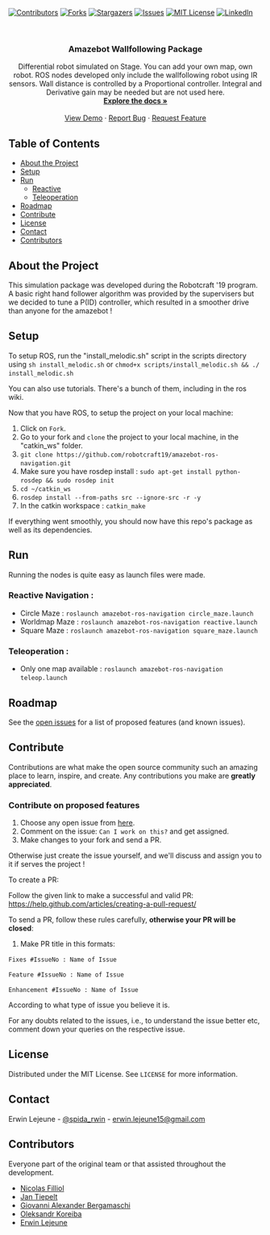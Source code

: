 [![Contributors][contributors-shield]][contributors-url]
[![Forks][forks-shield]][forks-url]
[![Stargazers][stars-shield]][stars-url]
[![Issues][issues-shield]][issues-url]
[![MIT License][license-shield]][license-url]
[![LinkedIn][linkedin-shield]][linkedin-url]

<br />
<p align="center">
  <a href="https://github.com/robotcraft19/amazebot-ros-navigation>
    <img src="https://raw.githubusercontent.com/robotcraft19/amazebot-ros-navigation/master/res/images/logo_amazebot.png">
  </a>

  <h3 align="center">Amazebot Wallfollowing Package</h3>

  <p align="center">
    Differential robot simulated on Stage. You can add your own map, own robot. ROS nodes developed only include the wallfollowing robot using IR sensors. Wall distance is controlled by a Proportional controller. Integral and Derivative gain may be needed but are not used here.
    <br />
    <a href="https://github.com/robotcraft19/amazebot-ros-navigation"><strong>Explore the docs »</strong></a>
    <br />
    <br />
    <a href="https://github.com/robotcraft19/amazebot-ros-navigation">View Demo</a>
    ·
    <a href="https://github.com/robotcraft19/amazebot-ros-navigation/issues">Report Bug</a>
    ·
    <a href="https://github.com/robotcraft19/amazebot-ros-navigation/issues">Request Feature</a>
  </p>
</p>

## Table of Contents

* [About the Project](#about-the-project)
* [Setup](#setup)
* [Run](#run)
  * [Reactive](#reactive-navigation)
  * [Teleoperation](#teleoperation)
* [Roadmap](#roadmap)
* [Contribute](#contribute)
* [License](#license)
* [Contact](#contact)
* [Contributors](#contributors)

## About the Project

<p align="center">
  <a href="https://github.com/robotcraft19/amazebot-ros-navigation>
    <img src="https://raw.githubusercontent.com/robotcraft19/amazebot-ros-navigation/master/res/images/maze.png">
  </a>
</p>

This simulation package was developed during the Robotcraft '19 program. A basic right hand follower algorithm was provided by the supervisers but we decided to tune a P(ID) controller, which resulted in a smoother drive than anyone for the amazebot ! 

## Setup

To setup ROS, run the "install_melodic.sh" script in the scripts directory using `sh install_melodic.sh` or `chmod+x scripts/install_melodic.sh && ./ install_melodic.sh`

You can also use tutorials. There's a bunch of them, including in the ros wiki.

Now that you have ROS, to setup the project on your local machine:

1. Click on `Fork`.
2. Go to your fork and `clone` the project to your local machine, in the "catkin_ws" folder.
3. `git clone https://github.com/robotcraft19/amazebot-ros-navigation.git`
4. Make sure you have rosdep install : `sudo apt-get install python-rosdep && sudo rosdep init`
5. `cd ~/catkin_ws`
6. `rosdep install --from-paths src --ignore-src -r -y`
7. In the catkin workspace : `catkin_make`

If everything went smoothly, you should now have this repo's package as well as its dependencies.

## Run

Running the nodes is quite easy as launch files were made. 

### Reactive Navigation :

- Circle Maze : `roslaunch amazebot-ros-navigation circle_maze.launch`
- Worldmap Maze : `roslaunch amazebot-ros-navigation reactive.launch`
- Square Maze : `roslaunch amazebot-ros-navigation square_maze.launch`

### Teleoperation :

- Only one map available : `roslaunch amazebot-ros-navigation teleop.launch`

## Roadmap

See the [open issues](https://github.com/robotcraft19/amazebot-ros-navigation/issues) for a list of proposed features (and known issues).

## Contribute

Contributions are what make the open source community such an amazing place to learn, inspire, and create. Any contributions you make are **greatly appreciated**.

### Contribute on proposed features

1. Choose any open issue from [here](https://github.com/robotcraft19/amazebot-ros-navigation/issues). 
2. Comment on the issue: `Can I work on this?` and get assigned.
3. Make changes to your fork and send a PR.

Otherwise just create the issue yourself, and we'll discuss and assign you to it if serves the project !

To create a PR:

Follow the given link to make a successful and valid PR: https://help.github.com/articles/creating-a-pull-request/

To send a PR, follow these rules carefully, **otherwise your PR will be closed**:

1. Make PR title in this formats: 
```
Fixes #IssueNo : Name of Issue
``` 
```
Feature #IssueNo : Name of Issue
```
```
Enhancement #IssueNo : Name of Issue
```

According to what type of issue you believe it is.

For any doubts related to the issues, i.e., to understand the issue better etc, comment down your queries on the respective issue.

## License

Distributed under the MIT License. See `LICENSE` for more information.

## Contact

Erwin Lejeune - [@spida_rwin](https://twitter.com/spida_rwin) - erwin.lejeune15@gmail.com

## Contributors

Everyone part of the original team or that assisted throughout the development.

- [Nicolas Filliol](https://github.com/nicofilliol)
- [Jan Tiepelt](https://github.com/jantiepelt)
- [Giovanni Alexander Bergamaschi](https://github.com/alexbergamaschi)
- [Oleksandr Koreiba](https://github.com/paradauz)
- [Erwin Lejeune](https://github.com/Guilyx)

[contributors-shield]: https://img.shields.io/github/contributors/robotcraft19/amazebot-ros-navigation.svg?style=flat-square
[contributors-url]: https://github.com/robotcraft19/amazebot-ros-navigation/graphs/contributors
[forks-shield]: https://img.shields.io/github/forks/robotcraft19/amazebot-ros-navigation.svg?style=flat-square
[forks-url]: https://github.com/robotcraft19/amazebot-ros-navigation/network/members
[stars-shield]: https://img.shields.io/github/stars/robotcraft19/amazebot-ros-navigation.svg?style=flat-square
[stars-url]: https://github.com/robotcraft19/amazebot-ros-navigation/stargazers
[issues-shield]: https://img.shields.io/github/issues/robotcraft19/amazebot-ros-navigation.svg?style=flat-square
[issues-url]: https://github.com/robotcraft19/amazebot-ros-navigation/issues
[license-shield]: https://img.shields.io/github/license/robotcraft19/amazebot-ros-navigation.svg?style=flat-square
[license-url]: https://github.com/robotcraft19/amazebot-ros-navigation/blob/master/LICENSE.md
[linkedin-shield]: https://img.shields.io/badge/-LinkedIn-black.svg?style=flat-square&logo=linkedin&colorB=555
[linkedin-url]: https://linkedin.com/in/erwinlejeune-lkn
